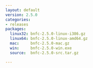 ```yaml
---
layout: default
version: 2.5.0
categories:
- releases
packages:
  linux32: bnfc-2.5.0-linux-i386.gz
  linux64: bnfc-2.5.0-linux-amd64.gz
  mac:     bnfc-2.5.0-mac.gz
  win:     bnfc-2.5.0-win.exe
  source:  bnfc-2.5.0-src.tar.gz

---
```

